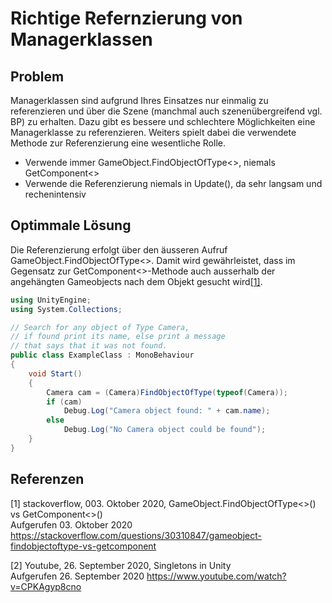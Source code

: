 # Richtige Refernzierung von Managerklassen

## Problem

Managerklassen sind aufgrund Ihres Einsatzes nur einmalig zu referenzieren und über die Szene (manchmal auch szenenübergreifend vgl. BP) zu erhalten.
Dazu gibt es bessere und schlechtere Möglichkeiten eine Managerklasse zu referenzieren. Weiters spielt dabei die verwendete Methode zur Referenzierung eine wesentliche Rolle. 

* Verwende immer GameObject.FindObjectOfType<>, niemals GetComponent<>
* Verwende die Referenzierung niemals in Update(), da sehr langsam und rechenintensiv


## Optimmale Lösung

Die Referenzierung erfolgt über den äusseren Aufruf GameObject.FindObjectOfType<>. Damit wird gewährleistet, dass im Gegensatz zur GetComponent<>-Methode auch ausserhalb der
angehängten Gameobjects nach dem Objekt gesucht wird[[1]](#1).

```csharp
using UnityEngine;
using System.Collections;

// Search for any object of Type Camera,
// if found print its name, else print a message
// that says that it was not found.
public class ExampleClass : MonoBehaviour
{
    void Start()
    {
        Camera cam = (Camera)FindObjectOfType(typeof(Camera));
        if (cam)
            Debug.Log("Camera object found: " + cam.name);
        else
            Debug.Log("No Camera object could be found");
    }
}

```
## Referenzen

<a id="1">[1]</a>
stackoverflow, 003. Oktober 2020, GameObject.FindObjectOfType<>() vs GetComponent<>()</br>
Aufgerufen 03. Oktober 2020 https://stackoverflow.com/questions/30310847/gameobject-findobjectoftype-vs-getcomponent

[2]
Youtube, 26. September 2020, Singletons in Unity<br/>
Aufgerufen 26. September 2020 https://www.youtube.com/watch?v=CPKAgyp8cno